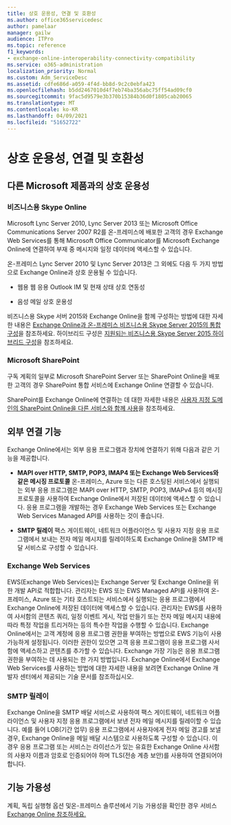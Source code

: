 ```yaml
---
title: 상호 운용성, 연결 및 호환성
ms.author: office365servicedesc
author: pamelaar
manager: gailw
audience: ITPro
ms.topic: reference
f1_keywords:
- exchange-online-interoperability-connectivity-compatibility
ms.service: o365-administration
localization_priority: Normal
ms.custom: Adm_ServiceDesc
ms.assetid: cdfe686d-a059-4f4d-bb8d-9c2c0ebfa423
ms.openlocfilehash: b5dd2467010d4f7eb74ba356abc75ff54ad09cf0
ms.sourcegitcommit: 9fac5d9579e3b370b15384b36d0f1805cab20065
ms.translationtype: MT
ms.contentlocale: ko-KR
ms.lasthandoff: 04/09/2021
ms.locfileid: "51652722"
---
```

# <a name="interoperability-connectivity-and-compatibility"></a>상호 운용성, 연결 및 호환성

## <a name="interoperability-with-other-microsoft-products"></a>다른 Microsoft 제품과의 상호 운용성

### <a name="skype-for-business-online"></a>비즈니스용 Skype Online

Microsoft Lync Server 2010, Lync Server 2013 또는 Microsoft Office Communications Server 2007 R2를 온-프레미스에 배포한 고객의 경우 Exchange Web Services를 통해 Microsoft Office Communicator를 Microsoft Exchange Online에 연결하여 부재 중 메시지와 일정 데이터에 액세스할 수 있습니다.
  
온-프레미스 Lync Server 2010 및 Lync Server 2013은 그 외에도 다음 두 가지 방법으로 Exchange Online과 상호 운용될 수 있습니다.
  
- 웹용 웹 응용 Outlook IM 및 현재 상태 상호 연동성
    
- 음성 메일 상호 운용성
    
비즈니스용 Skype 서버 2015와 Exchange Online을 함께 구성하는 방법에 대한 자세한 내용은 [Exchange Online과 온-프레미스 비즈니스용 Skype Server 2015의 통합 구성](/skypeforbusiness/deploy/integrate-with-exchange-server/outlook-web-app)을 참조하세요. 하이브리드 구성은 [지원되는 비즈니스용 Skype Server 2015 하이브리드 구성](/skypeforbusiness/skype-for-business-hybrid-solutions/integration-with-exchange-and-sharepoint)을 참조하세요.
  
### <a name="microsoft-sharepoint"></a>Microsoft SharePoint

구독 계획의 일부로 Microsoft SharePoint Server 또는 SharePoint Online을 배포한 고객의 경우 SharePoint 통합 서비스에 Exchange Online 연결할 수 있습니다.
  
SharePoint를 Exchange Online에 연결하는 데 대한 자세한 내용은 [사용자 지정 도메인의 SharePoint Online을 다른 서비스와 함께 사용](https://go.microsoft.com/fwlink/?LinkId=271805)을 참조하세요.
  
## <a name="features-for-external-connectivity"></a>외부 연결 기능

Exchange Online에서는 외부 응용 프로그램과 장치에 연결하기 위해 다음과 같은 기능을 제공합니다.
  
- **MAPI over HTTP, SMTP, POP3, IMAP4 또는 Exchange Web Services와 같은 메시징 프로토콜** 온-프레미스, Azure 또는 다른 호스팅된 서비스에서 실행되는 외부 응용 프로그램은 MAPI over HTTP, SMTP, POP3, IMAPv4 등의 메시징 프로토콜을 사용하여 Exchange Online에서 저장된 데이터에 액세스할 수 있습니다. 응용 프로그램을 개발하는 경우 Exchange Web Services 또는 Exchange Web Services Managed API를 사용하는 것이 좋습니다. 
    
- **SMTP 릴레이** 팩스 게이트웨이, 네트워크 어플라이언스 및 사용자 지정 응용 프로그램에서 보내는 전자 메일 메시지를 릴레이하도록 Exchange Online을 SMTP 배달 서비스로 구성할 수 있습니다. 
    
### <a name="exchange-web-services"></a>Exchange Web Services

EWS(Exchange Web Services)는 Exchange Server 및 Exchange Online을 위한 개발 API로 적합합니다. 관리자는 EWS 또는 EWS Managed API를 사용하여 온-프레미스, Azure 또는 기타 호스트되는 서비스에서 실행되는 응용 프로그램에서 Exchange Online에 저장된 데이터에 액세스할 수 있습니다. 관리자는 EWS를 사용하여 사서함의 콘텐츠 쿼리, 일정 이벤트 게시, 작업 만들기 또는 전자 메일 메시지 내용에 따라 특정 작업을 트리거하는 등의 특수한 작업을 수행할 수 있습니다. Exchange Online에서는 고객 계정에 응용 프로그램 권한을 부여하는 방법으로 EWS 기능이 사용 가능하게 설정됩니다. 이러한 권한이 있으면 고객 응용 프로그램이 응용 프로그램 사서함에 액세스하고 콘텐츠를 추가할 수 있습니다. Exchange 가장 기능은 응용 프로그램 권한을 부여하는 데 사용되는 한 가지 방법입니다. Exchange Online에서 Exchange Web Services를 사용하는 방법에 대한 자세한 내용을 보려면 Exchange Online 개발자 센터에서 제공되는 기술 문서를 참조하십시오.
  
### <a name="smtp-relay"></a>SMTP 릴레이

Exchange Online을 SMTP 배달 서비스로 사용하여 팩스 게이트웨이, 네트워크 어플라이언스 및 사용자 지정 응용 프로그램에서 보낸 전자 메일 메시지를 릴레이할 수 있습니다. 예를 들어 LOB(기간 업무) 응용 프로그램에서 사용자에게 전자 메일 경고를 보낼 경우, Exchange Online을 메일 배달 시스템으로 사용하도록 구성할 수 있습니다. 이 경우 응용 프로그램 또는 서비스는 라이선스가 있는 유효한 Exchange Online 사서함의 사용자 이름과 암호로 인증되어야 하며 TLS(전송 계층 보안)를 사용하여 연결되어야 합니다.
  
## <a name="feature-availability"></a>기능 가용성

계획, 독립 실행형 옵션 및온-프레미스 솔루션에서 기능 가용성을 확인한 경우 서비스 [Exchange Online 참조하세요.](exchange-online-service-description.md)
